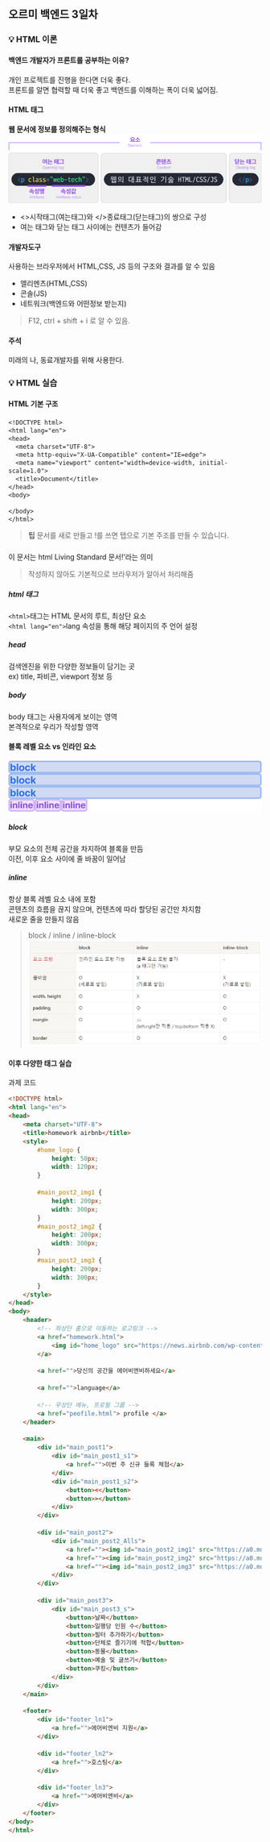 ## 오르미 백엔드 3일차

### 💡 HTML 이론

#### 백엔드 개발자가 프론트를 공부하는 이유?
개인 프로젝트를 진행을 한다면 더욱 좋다.\
프론트를 알면 협력할 때 더욱 좋고 백엔드를 이해하는 폭이 더욱 넓어짐.

#### HTML 태그
**웹 문서에 정보를 정의해주는 형식**
![요소 이미지](img/day3/tag_element.png)
-   <>시작태그(여는태그)와 </>종료태그(닫는태그)의 쌍으로 구성
-   여는 태그와 닫는 태그 사이에는 컨텐츠가 들어감

#### 개발자도구
사용하는 브라우저에서 HTML,CSS, JS 등의 구조와 결과를 알 수 있음

-   엘리멘츠(HTML,CSS)
-   콘솔(JS)
-   네트워크(백엔드와 어떤정보 받는지)

> F12, ctrl + shift + i 로 알 수 있음.

#### 주석
미래의 나, 동료개발자를 위해 사용한다.

### 💡 HTML 실습

#### HTML 기본 구조
```
<!DOCTYPE html>
<html lang="en">
<head>
  <meta charset="UTF-8">
  <meta http-equiv="X-UA-Compatible" content="IE=edge">
  <meta name="viewport" content="width=device-width, initial-scale=1.0">
  <title>Document</title>
</head>
<body>
  
</body>
</html>
```

> **팁** 문서를 새로 만들고 !를 쓰면 탭으로 기본 주조를 만들 수 있습니다.
 
##### <!DOCTYPE html>
이 문서는 html Living Standard 문서!’라는 의미
> 작성하지 않아도 기본적으로 브라우저가 알아서 처리해줌
> 


##### html 태그
`<html>`태그는 HTML 문서의 루트, 최상단 요소\
`<html lang="en">`lang 속성을 통해 해당 페이지의 주 언어 설정

##### head

검색엔진을 위한 다양한 정보들이 담기는 곳\
ex) title, 파비콘, viewport 정보 등

##### body
body 태그는 사용자에게 보이는 영역\
본격적으로 우리가 작성할 영역

#### 블록 레벨 요소 vs 인라인 요소

![블록 레벨 요소 vs 인라인 요소](img/day3/block-inline.png)

##### block
부모 요소의 전체 공간을 차지하여 블록을 만듬\
이전, 이후 요소 사이에 줄 바꿈이 일어남

##### inline
항상 블록 레벨 요소 내에 포함\
콘텐츠의 흐름을 끊지 않으며, 컨텐츠에 따라 할당된 공간만 차지함\
새로운 줄을 만들지 않음

> block / inline / inline-block
> ![block / inline / inline-block 관계도](img/day3/block_inline_inline-block.png)
> 


#### 이후 다양한 태그 실습
과제 코드
```html
<!DOCTYPE html>
<html lang="en">
<head>
    <meta charset="UTF-8">
    <title>homework airbnb</title>
    <style>
        #home_logo {
            height: 50px;
            width: 120px;
        }

        #main_post2_img1 {
            height: 200px;
            width: 300px;
        }
        #main_post2_img2 {
            height: 200px;
            width: 300px;
        }
        #main_post2_img3 {
            height: 200px;
            width: 300px;
        }
    </style>
</head>
<body>
    <header>
        <!-- 좌상단 홈으로 이동하는 로고링크 -->
        <a href="homework.html">
            <img id="home_logo" src="https://news.airbnb.com/wp-content/uploads/sites/4/2017/07/airbnb-newsroom-twitter-card-default.png?fit=2400%2C1260" alt="logo">
        </a>

        <a href="">당신의 공간을 에어비엔비하세요</a>

        <a href="">language</a>

        <!-- 우상단 메뉴, 프로필 그룹 -->
        <a href="peofile.html"> profile </a>
    </header>

    <main>
        <div id="main_post1">
            <div id="main_post1_s1">
                <a href="">이번 주 신규 들록 체험</a>
            </div>
            <div id="main_post1_s2">
                <button><</button>
                <button>></button>
            </div>
        </div>

        <div id="main_post2">
            <div id="main_post2_Alls">
                <a href=""><img id="main_post2_img1" src="https://a0.muscache.com/im/pictures/e35bb307-05f4-48a4-bdc5-3b2198bb9451.jpg?im_w=1440" alt=""></a>
                <a href=""><img id="main_post2_img2" src="https://a0.muscache.com/im/pictures/2fe40f4f-5ea3-432f-9fbd-e2ce3c6c3855.jpg?im_w=1440" alt=""></a>
                <a href=""><img id="main_post2_img3" src="https://a0.muscache.com/im/pictures/2fe40f4f-5ea3-432f-9fbd-e2ce3c6c3855.jpg?im_w=1440" alt=""></a>
            </div>
        </div>

        <div id="main_post3">
            <div id="main_post3_s">
                <button>날짜</button>
                <button>일행당 인원 수</button>
                <button>필터 추가하기</button>
                <button>단체로 즐기기에 적합</button>
                <button>동물</button>
                <button>예술 및 글쓰기</button>
                <button>쿠킹</button>
            </div>
        </div>
    </main>

    <footer>
        <div id="footer_ln1">
            <a href="">에어비엔비 지원</a>
        </div>

        <div id="footer_ln2">
            <a href="">호스팅</a>
        </div>

        <div id="footer_ln3">
            <a href="">에어비엔비</a>
        </div>
    </footer>
</body>
</html>
```
